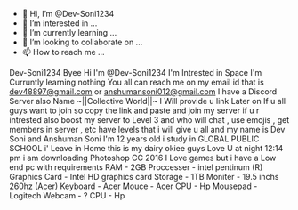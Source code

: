 - 👋 Hi, I’m @Dev-Soni1234
- 👀 I’m interested in ...
- 🌱 I’m currently learning ...
- 💞️ I’m looking to collaborate on ...
- 📫 How to reach me ...

<!---
Dev-Soni1234/Dev-Soni1234 is a ✨ special ✨ repository because its `README.md` (this file) appears on your GitHub profile.
You can click the Preview link to take a look at your changes.
--->
<Take Care> Dev-Soni1234 
Byee
<Good Morning>
<Good Night>
Hi
I'm @Dev-Soni1234 
I'm Intrested in Space
I'm Curruntly learning nothing
You all can reach me on my email id that is
dev48897@gmail.com or anshumansoni012@gmail.com
I have a Discord Server also Name 
~||Collective World||~
I Will provide u link Later on
If u all guys want to join so copy the link and paste and join my server
if u r intrested also boost my server to Level 3 
and who will chat , use emojis , get members in server , etc have levels that i will give u all 
and my name is Dev Soni and Anshuman Soni 
I'm 12 years old 
i study in GLOBAL PUBLIC SCHOOL
i' Leave in Home
this is my dairy okiee
guys Love U
at night 12:14 pm i am downloading Photoshop CC 2016
I Love games but i have a Low end pc with requirements
RAM - 2GB
Proccesser - intel pentinum (R) 
Graphics Card - Intel HD graphics card 
Storage - 1TB
Moniter - 19.5 inchs 260hz (Acer)
Keyboard - Acer 
Mouce - Acer
CPU - Hp
Mousepad - Logitech
Webcam - ?
CPU - Hp 
